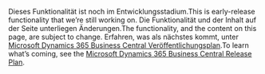 <span data-ttu-id="25d19-101">Dieses Funktionalität ist noch im Entwicklungsstadium.</span><span class="sxs-lookup"><span data-stu-id="25d19-101">This is early-release functionality that we’re still working on.</span></span> <span data-ttu-id="25d19-102">Die Funktionalität und der Inhalt auf der Seite unterliegen Änderungen.</span><span class="sxs-lookup"><span data-stu-id="25d19-102">The functionality, and the content on this page, are subject to change.</span></span> <span data-ttu-id="25d19-103">Erfahren, was als nächstes kommt, unter [Microsoft Dynamics 365 Business Central Veröffentlichungsplan](https://go.microsoft.com/fwlink/?linkid=2047422).</span><span class="sxs-lookup"><span data-stu-id="25d19-103">To learn what’s coming, see the [Microsoft Dynamics 365 Business Central Release Plan](https://go.microsoft.com/fwlink/?linkid=2047422).</span></span>
